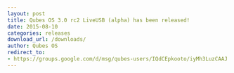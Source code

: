 ```yaml
---
layout: post
title: Qubes OS 3.0 rc2 LiveUSB (alpha) has been released!
date: 2015-08-10
categories: releases
download_url: /downloads/
author: Qubes OS
redirect_to:
- https://groups.google.com/d/msg/qubes-users/IQdCEpkooto/iyMh3LuzCAAJ
---
```

